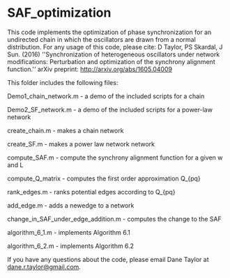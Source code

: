# SAF_optimization
This code implements the optimization of phase synchronization for an undirected chain in which the 
oscillators are drawn from a normal distribution. For any usage of this code, please cite:
D Taylor, PS Skardal, J Sun. (2016) ''Synchronization of heterogeneous oscillators under network 
modifications: Perturbation and optimization of the synchrony alignment function.'' 
arXiv preprint:  http://arxiv.org/abs/1605.04009

This folder includes the following files:

Demo1_chain_network.m - a demo of the included scripts for a chain

Demo2_SF_network.m - a demo of the included scripts for a power-law network

create_chain.m - makes a chain network

create_SF.m - makes a power law network network

compute_SAF.m - compute the synchrony alignment function for a given w and L	

compute_Q_matrix - computes the first order approximation Q_{pq}

rank_edges.m - ranks potential edges according to Q_{pq}

add_edge.m - adds a newedge to a network

change_in_SAF_under_edge_addition.m - computes the change to the SAF

algorithm_6_1.m - implements Algorithm 6.1

algorithm_6_2.m - implements Algorithm 6.2

If you have any questions about the code, please email Dane Taylor at dane.r.taylor@gmail.com.
